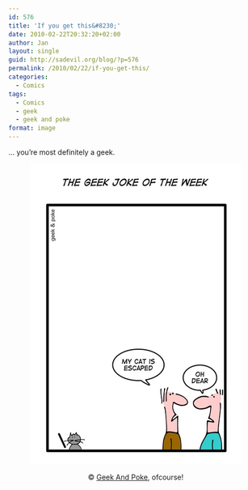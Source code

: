 ```yaml
---
id: 576
title: 'If you get this&#8230;'
date: 2010-02-22T20:32:20+02:00
author: Jan
layout: single
guid: http://sadevil.org/blog/?p=576
permalink: /2010/02/22/if-you-get-this/
categories:
  - Comics
tags:
  - Comics
  - geek
  - geek and poke
format: image
---
```

&#8230; you&#8217;re most definitely a geek.

<center>
  <a href="http://geekandpoke.typepad.com/geekandpoke/2010/02/the-geek-joke-of-the-week.html" target="_blank"><img src="/assets/images/2010/02/6a00d8341d3df553ef0120a8b86eae970b-me.jpg" alt="Geek and Poke" /></a></p> 
  
  <p>
    &copy; <a href="http://geekandpoke.typepad.com" target="_blank">Geek And Poke</a>, ofcourse!</center>
  </p>